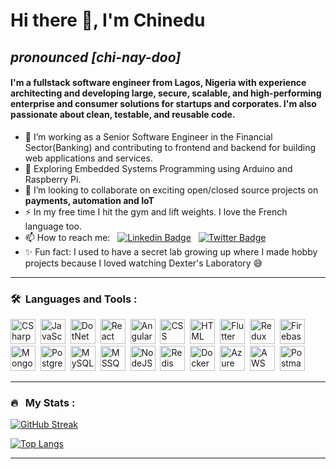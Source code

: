 # Hi there 👋, I'm Chinedu
## *pronounced [chi-nay-doo]*
#### I'm a fullstack software engineer from Lagos, Nigeria with experience architecting and developing large, secure, scalable, and high-performing enterprise and consumer solutions for startups and corporates. I'm also passionate about clean, testable, and reusable code.


- 🔭 I’m working as a Senior Software Engineer in the Financial Sector(Banking) and contributing to frontend and backend for building web applications and services.
- 🌱 Exploring Embedded Systems Programming using Arduino and Raspberry Pi.
- 👯 I’m looking to collaborate on exciting open/closed source projects on **payments, automation and IoT**
- ⚡ In my free time I hit the gym and lift weights. I love the French language too.
- 📫 How to reach me: &nbsp; [![Linkedin Badge](https://img.shields.io/badge/-thechinedu-blue?style=flat&logo=Linkedin&logoColor=white)](https://www.linkedin.com/in/thechinedu) &nbsp; [![Twitter Badge](https://img.shields.io/badge/-chinedudara-blue?style=flat&logo=Twitter&logoColor=white)](https://www.twitter.com/chinedu_dara)
- ✨ Fun fact: I used to have a secret lab growing up where I made hobby projects because I loved watching Dexter's Laboratory 😅
---

### 🛠 &nbsp;Languages and Tools :

<p>
<img src="https://cdn.jsdelivr.net/gh/devicons/devicon/icons/csharp/csharp-original.svg" title="CSharp" alt="CSharp" width="40" height="40"/>&nbsp;
<img src="https://cdn.jsdelivr.net/gh/devicons/devicon/icons/javascript/javascript-original.svg" title="JavaScript" alt="JavaScript" width="40" height="40"/>&nbsp;
<img src="https://cdn.jsdelivr.net/gh/devicons/devicon/icons/dotnetcore/dotnetcore-original.svg" title="DotNet Core" alt="DotNet Core" width="40" height="40"/>&nbsp;
<img src="https://cdn.jsdelivr.net/gh/devicons/devicon/icons/react/react-original-wordmark.svg" title="React" alt="React" width="40" height="40"/>&nbsp;
<img src="https://cdn.jsdelivr.net/gh/devicons/devicon/icons/angularjs/angularjs-original.svg" title="Angular" alt="Angular" width="40" height="40"/>&nbsp;
<img src="https://cdn.jsdelivr.net/gh/devicons/devicon/icons/css3/css3-plain-wordmark.svg"  title="CSS3" alt="CSS" width="40" height="40"/>&nbsp;
<img src="https://cdn.jsdelivr.net/gh/devicons/devicon/icons/html5/html5-original.svg" title="HTML5" alt="HTML" width="40" height="40"/>&nbsp;
<img src="https://cdn.jsdelivr.net/gh/devicons/devicon/icons/flutter/flutter-original.svg" title="Flutter" alt="Flutter" width="40" height="40"/>&nbsp;
<img src="https://cdn.jsdelivr.net/gh/devicons/devicon/icons/redux/redux-original.svg" title="Redux" alt="Redux " width="40" height="40"/>&nbsp;
<img src="https://cdn.jsdelivr.net/gh/devicons/devicon/icons/firebase/firebase-plain.svg" title="Firebase" alt="Firebase" width="40" height="40"/>&nbsp;
<img src="https://cdn.jsdelivr.net/gh/devicons/devicon/icons/mongodb/mongodb-original.svg" title="MongoDB"  alt="MongoDB" width="40" height="40"/>&nbsp;
<img src="https://cdn.jsdelivr.net/gh/devicons/devicon/icons/postgresql/postgresql-original.svg" title="PostgreSQL"  alt="PostgreSQL" width="40" height="40"/>&nbsp;
<img src="https://cdn.jsdelivr.net/gh/devicons/devicon/icons/mysql/mysql-original.svg" title="MySQL"  alt="MySQL" width="40" height="40"/>&nbsp;
<img src="https://cdn.jsdelivr.net/gh/devicons/devicon/icons/microsoftsqlserver/microsoftsqlserver-plain.svg" title="Microsoft SQL Server"  alt="MSSQL" width="40" height="40"/>&nbsp;
<img src="https://cdn.jsdelivr.net/gh/devicons/devicon/icons/nodejs/nodejs-original.svg" title="NodeJS" alt="NodeJS" width="40" height="40"/>&nbsp;
<img src="https://cdn.jsdelivr.net/gh/devicons/devicon/icons/redis/redis-original.svg" title="Redis" alt="Redis" width="40" height="40"/>&nbsp;
<img src="https://cdn.jsdelivr.net/gh/devicons/devicon/icons/docker/docker-original.svg" title="Docker" alt="Docker" width="40" height="40"/>&nbsp;
<img src="https://cdn.jsdelivr.net/gh/devicons/devicon/icons/azure/azure-original.svg" title="Azure Services" alt="Azure Services" width="40" height="40"/>&nbsp;
<img src="https://cdn.jsdelivr.net/gh/devicons/devicon/icons/amazonwebservices/amazonwebservices-original.svg" title="Amazon Web Services" alt="AWS" width="40" height="40"/>&nbsp;
<img src="https://www.vectorlogo.zone/logos/getpostman/getpostman-icon.svg" title="Postman"  alt="Postman" width="40" height="40"/>&nbsp;
</p>

---

### 🔥 &nbsp; My Stats :
[![GitHub Streak](http://github-readme-streak-stats.herokuapp.com?user=chinedudara&theme=dark&background=000000)](https://git.io/streak-stats)

[![Top Langs](https://github-readme-stats.vercel.app/api/top-langs/?username=chinedudara&layout=compact&theme=vision-friendly-dark)](https://github.com/anuraghazra/github-readme-stats)

---














<!--
**chinedudara/chinedudara** is a ✨ _special_ ✨ repository because its `README.md` (this file) appears on your GitHub profile.

Here are some ideas to get you started:

- 🔭 I’m currently working on ...
- 🌱 I’m currently learning ...
- 👯 I’m looking to collaborate on ...
- 🤔 I’m looking for help with ...
- 💬 Ask me about ...
- 📫 How to reach me: ...
- 😄 Pronouns: ...
- ⚡ Fun fact: ...
-->
